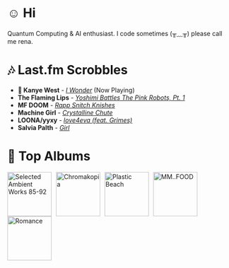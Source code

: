 # ☺︎ Hi



Quantum Computing & AI enthusiast. I code sometimes (╥﹏╥)
please call me rena. 

# 🎶 Last.fm Scrobbles

- **🎵 Kanye West** - *[I Wonder](https://www.last.fm/music/Kanye+West/_/I+Wonder)* (Now Playing)
- **The Flaming Lips** - *[Yoshimi Battles The Pink Robots, Pt. 1](https://www.last.fm/music/The+Flaming+Lips/_/Yoshimi+Battles+The+Pink+Robots,+Pt.+1)*
- **MF DOOM** - *[Rapp Snitch Knishes](https://www.last.fm/music/MF+DOOM/_/Rapp+Snitch+Knishes)*
- **Machine Girl** - *[Crystalline Chute](https://www.last.fm/music/Machine+Girl/_/Crystalline+Chute)*
- **LOONA/yyxy** - *[love4eva (feat. Grimes)](https://www.last.fm/music/LOONA%2Fyyxy/_/love4eva+(feat.+Grimes))*
- **Salvia Palth** - *[Girl](https://www.last.fm/music/Salvia+Palth/_/Girl)*

# 📀 Top Albums

<a href='https://www.last.fm/music/Aphex+Twin/Selected+Ambient+Works+85-92'><img src='https://lastfm.freetls.fastly.net/i/u/300x300/6f199a67803148cfb2cf2238b8fda0fb.jpg' alt='Selected Ambient Works 85-92' title='Aphex Twin - Selected Ambient Works 85-92' width='100' style='margin-right: 10px;'></a><a href='https://www.last.fm/music/Tyler,+the+Creator/Chromakopia'><img src='https://lastfm.freetls.fastly.net/i/u/300x300/8c0b389bb4cbf522bc5a2b58e15b6620.jpg' alt='Chromakopia' title='Tyler, the Creator - Chromakopia' width='100' style='margin-right: 10px;'></a><a href='https://www.last.fm/music/Gorillaz/Plastic+Beach'><img src='https://lastfm.freetls.fastly.net/i/u/300x300/ce6e2af584a5480b85b79371b219a92e.png' alt='Plastic Beach' title='Gorillaz - Plastic Beach' width='100' style='margin-right: 10px;'></a><a href='https://www.last.fm/music/MF+DOOM/MM..FOOD'><img src='https://lastfm.freetls.fastly.net/i/u/300x300/7d1a24c15c32327454fb83f6177c0b76.png' alt='MM..FOOD' title='MF DOOM - MM..FOOD' width='100' style='margin-right: 10px;'></a><a href='https://www.last.fm/music/Fontaines+D.C./Romance'><img src='https://lastfm.freetls.fastly.net/i/u/300x300/4f4ae1fdc6b81d93c41c0054d596ccf0.png' alt='Romance' title='Fontaines D.C. - Romance' width='100' style='margin-right: 10px;'></a>